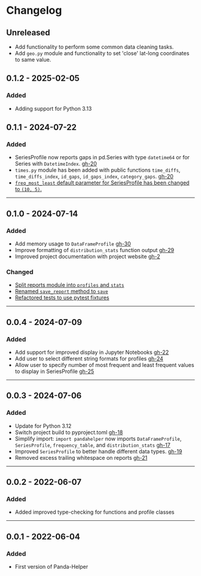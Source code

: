 # Changelog

## Unreleased
- Add functionality to perform some common data cleaning tasks.
- Add `geo.py` module and functionality to set 'close' lat-long coordinates to same value.

## 0.1.2 - 2025-02-05
### Added
- Adding support for Python 3.13

## 0.1.1 - 2024-07-22
### Added
- SeriesProfile now reports gaps in pd.Series with type `datetime64` or for Series with `DatetimeIndex`. [gh-20](https://github.com/ray310/Panda-Helper/issues/20)
- `times.py` module has been added with public functions `time_diffs`, `time_diffs_index`, `id_gaps`, `id_gaps_index`, `category_gaps`. [gh-20](https://github.com/ray310/Panda-Helper/issues/20)
- [`freq_most_least` default parameter for SeriesProfile has been changed to `(10, 5)`.](https://github.com/ray310/Panda-Helper/commit/9ea7a4108996422eaa433e3b86ed20dbbb3c0bdb)

____
## 0.1.0 - 2024-07-14
### Added
- Add memory usage to `DataFrameProfile` [gh-30](https://github.com/ray310/Panda-Helper/issues/30)
- Improve formatting of `distribution_stats` function output [gh-29](https://github.com/ray310/Panda-Helper/issues/29)
- Improved project documentation with project website [gh-2](https://github.com/ray310/Panda-Helper/issues/2)

### Changed
- [Split reports module into `profiles` and `stats`](https://github.com/ray310/Panda-Helper/commit/93320860834e757ab18d86c2b9334efb05738662)
- [Renamed `save_report` method to `save`](https://github.com/ray310/Panda-Helper/commit/876c5f5af8906081f96aff1f1f0ba9d5754a719a)
- [Refactored tests to use pytest fixtures](https://github.com/ray310/Panda-Helper/commit/ff2bf2dd6e73dd4747b62faef4bd350949866a91)

____
## 0.0.4 - 2024-07-09
### Added
- Add support for improved display in Jupyter Notebooks [gh-22](https://github.com/ray310/Panda-Helper/issues/22)
- Add user to select different string formats for profiles [gh-24](https://github.com/ray310/Panda-Helper/issues/24)
- Allow user to specify number of most frequent and least frequent values to display in SeriesProfile [gh-25](https://github.com/ray310/Panda-Helper/issues/25)

____
## 0.0.3 - 2024-07-06
### Added
- Update for Python 3.12
- Switch project build to pyproject.toml [gh-18](https://github.com/ray310/Panda-Helper/issues/18)
- Simplify import: `import pandahelper` now imports `DataFrameProfile`, `SeriesProfile`, `frequency_table`, and `distribution_stats` [gh-17](https://github.com/ray310/Panda-Helper/issues/17)
- Improved `SeriesProfile` to better handle different data types. [gh-19](https://github.com/ray310/Panda-Helper/issues/19)
- Removed excess trailing whitespace on reports [gh-21](https://github.com/ray310/Panda-Helper/issues/21)
____
## 0.0.2 - 2022-06-07
### Added
- Added improved type-checking for functions and profile classes

____
## 0.0.1 - 2022-06-04
### Added
- First version of Panda-Helper
